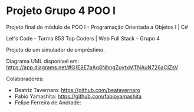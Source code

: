 # Projeto Grupo 4 POO I

Projeto final do módulo de POO I - Programação Orientada a Objetos I | C#

Let's Code - Turma 853 Top Coders | Web Full Stack - Grupo 4

Projeto de um simulador de empréstimo.

Diagrama UML disponível em: https://app.diagrams.net/#G1E8E7aAq8NhngZuvtxMTNAuN726aCIZsV

Colaboradores:
- Beatriz Tavernaro: https://github.com/beatavernaro
- Fabio Yamashita: https://github.com/fabioyamashita
- Felipe Ferreira de Andrade: 
